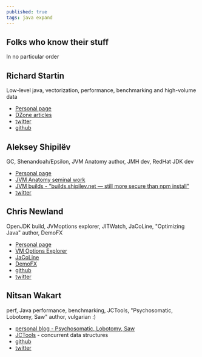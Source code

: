 ```yaml
---
published: true
tags: java expand
---
```

## Folks who know their stuff

In no particular order

## Richard Startin

Low-level java, vectorization, performance, benchmarking and high-volume data
- [Personal page](https://richardstartin.github.io)
- [DZone articles](https://dzone.com/users/3194047/richardstartin.html)
- [twitter](twitter.com/richardstartin)
- [github](https://github.com/richardstartin)

## Aleksey Shipilëv

GC, Shenandoah/Epsilon, JVM Anatomy author, JMH dev, RedHat JDK dev
- [Personal page](https://shipilev.net)
- [JVM Anatomy seminal work](https://shipilev.net/jvm/anatomy-quarks/)
- [JVM builds - "builds.shipilev.net — still more secure than npm install"](https://builds.shipilev.net)
- [twitter](https://twitter.com/shipilev)

## Chris Newland

OpenJDK build, JVMoptions explorer, JITWatch, JaCoLine, "Optimizing Java" author, DemoFX
- [Personal page](https://www.chriswhocodes.com)
- [VM Options Explorer](https://chriswhocodes.com/vm-options-explorer.html)
- [JaCoLine](https://jacoline.dev/inspect)
- [DemoFX](https://github.com/chriswhocodes/DemoFX)
- [github](https://github.com/chriswhocodes)
- [twitter](https://twitter.com/chriswhocodes)

## Nitsan Wakart
perf, Java performance, benchmarking, JCTools, "Psychosomatic, Lobotomy, Saw" author, vulgarian :)
- [personal blog - Psychosomatic, Lobotomy, Saw](http://psy-lob-saw.blogspot.com)
- [JCTools](http://jctools.github.io/JCTools/) - concurrent data structures
- [github](https://github.com/nitsanw)
- [twitter](https://twitter.com/nitsanw)